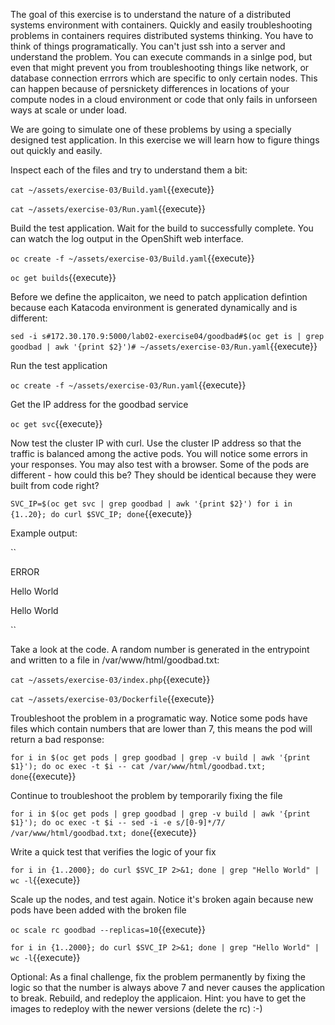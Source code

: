 The goal of this exercise is to understand the nature of a distributed systems environment with containers. Quickly and easily troubleshooting problems in containers requires distributed systems thinking. You have to think of things programatically. You can't just ssh into a server and understand the problem. You can execute commands in a sinlge pod, but even that might prevent you from troubleshooting things like network, or database connection errrors which are specific to only certain nodes. This can happen because of persnickety differences in locations of your compute nodes in a cloud environment or code that only fails in unforseen ways at scale or under load. 

We are going to simulate one of these problems by using a specially designed test application. In this exercise we will learn how to figure things out quickly and easily.

Inspect each of the files and try to understand them a bit:

``cat ~/assets/exercise-03/Build.yaml``{{execute}}

``cat ~/assets/exercise-03/Run.yaml``{{execute}}


Build the test application. Wait for the build to successfully complete. You can watch the log output in the OpenShift web interface.

``oc create -f ~/assets/exercise-03/Build.yaml``{{execute}}


``oc get builds``{{execute}}


Before we define the applicaiton, we need to patch application defintion because each Katacoda environment is generated dynamically and is different:

``sed -i s#172.30.170.9:5000/lab02-exercise04/goodbad#$(oc get is | grep goodbad | awk '{print $2}')# ~/assets/exercise-03/Run.yaml``{{execute}}

Run the test application

``oc create -f ~/assets/exercise-03/Run.yaml``{{execute}}


Get the IP address for the goodbad service

``oc get svc``{{execute}}


Now test the cluster IP with curl. Use the cluster IP address so that the traffic is balanced among the active pods. You will notice some errors in your responses. You may also test with a browser. Some of the pods are different - how could this be? They should be identical because they were built from code right?

``SVC_IP=$(oc get svc | grep goodbad | awk '{print $2}')
for i in {1..20}; do curl $SVC_IP; done``{{execute}}


Example output:

``<html>
 <head>
  <title>PHP Test</title>
 </head>
 <body>
 <p>ERROR</p> </body>
</html>
<html>
 <head>
  <title>PHP Test</title>
 </head>
 <body>
 <p>Hello World</p> </body>
</html>
<html>
 <head>
  <title>PHP Test</title>
 </head>
 <body>
 <p>Hello World</p> </body>
</html>``


Take a look at the code. A random number is generated in the entrypoint and written to a file in /var/www/html/goodbad.txt:

``cat ~/assets/exercise-03/index.php``{{execute}}

``cat ~/assets/exercise-03/Dockerfile``{{execute}}


Troubleshoot the problem in a programatic way. Notice some pods have files which contain numbers that are lower than 7, this means the pod will return a bad response:

``for i in $(oc get pods | grep goodbad | grep -v build | awk '{print $1}'); do oc exec -t $i -- cat /var/www/html/goodbad.txt; done``{{execute}}


Continue to troubleshoot the problem by temporarily fixing the file

``for i in $(oc get pods | grep goodbad | grep -v build | awk '{print $1}'); do oc exec -t $i -- sed -i -e s/[0-9]*/7/ /var/www/html/goodbad.txt; done``{{execute}}


Write a quick test that verifies the logic of your fix

``for i in {1..2000}; do curl $SVC_IP 2>&1; done | grep "Hello World" | wc -l``{{execute}}


Scale up the nodes, and test again. Notice it's broken again because new pods have been added with the broken file

``oc scale rc goodbad --replicas=10``{{execute}}

``for i in {1..2000}; do curl $SVC_IP 2>&1; done | grep "Hello World" | wc -l``{{execute}}


Optional: As a final challenge, fix the problem permanently by fixing the logic so that the number is always above 7 and never causes the application to break. Rebuild, and redeploy the applicaion. Hint: you have to get the images to redeploy with the newer versions (delete the rc) :-)
